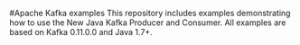 #Apache Kafka examples
This repository includes examples demonstrating how to use the New Java Kafka Producer and Consumer.
All examples are based on Kafka 0.11.0.0 and Java 1.7+. 

